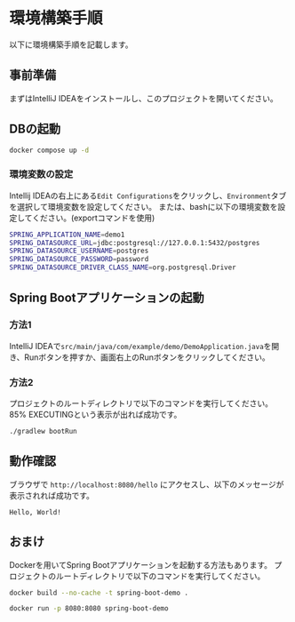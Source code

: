 # 環境構築手順
以下に環境構築手順を記載します。

## 事前準備
まずはIntelliJ IDEAをインストールし、このプロジェクトを開いてください。

## DBの起動
```bash
docker compose up -d
```

### 環境変数の設定
Intellij IDEAの右上にある`Edit Configurations`をクリックし、`Environment`タブを選択して環境変数を設定してください。
または、bashに以下の環境変数を設定してください。(exportコマンドを使用)
```bash
SPRING_APPLICATION_NAME=demo1
SPRING_DATASOURCE_URL=jdbc:postgresql://127.0.0.1:5432/postgres
SPRING_DATASOURCE_USERNAME=postgres
SPRING_DATASOURCE_PASSWORD=password
SPRING_DATASOURCE_DRIVER_CLASS_NAME=org.postgresql.Driver
```

## Spring Bootアプリケーションの起動

### 方法1
IntelliJ IDEAで`src/main/java/com/example/demo/DemoApplication.java`を開き、Runボタンを押すか、画面右上のRunボタンをクリックしてください。

### 方法2
プロジェクトのルートディレクトリで以下のコマンドを実行してください。
85% EXECUTINGという表示が出れば成功です。
```bash
./gradlew bootRun
```

## 動作確認
ブラウザで `http://localhost:8080/hello` にアクセスし、以下のメッセージが表示されれば成功です。

```
Hello, World!
```

## おまけ
Dockerを用いてSpring Bootアプリケーションを起動する方法もあります。
プロジェクトのルートディレクトリで以下のコマンドを実行してください。

```bash
docker build --no-cache -t spring-boot-demo .
```

```bash
docker run -p 8080:8080 spring-boot-demo
```